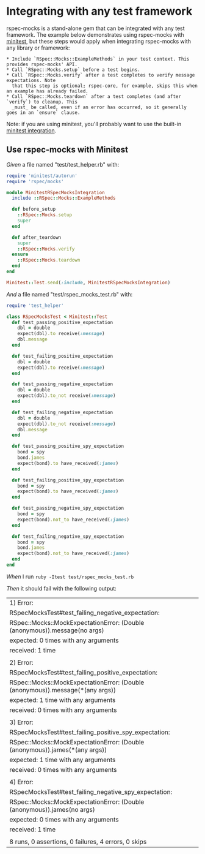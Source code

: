 # Integrating with any test framework

rspec-mocks is a stand-alone gem that can be integrated with any test framework. The
  example below demonstrates using rspec-mocks with [minitest](http://docs.seattlerb.org/minitest/), but these steps
  would apply when integrating rspec-mocks with any library or framework:

    * Include `RSpec::Mocks::ExampleMethods` in your test context. This provides rspec-mocks' API.
    * Call `RSpec::Mocks.setup` before a test begins.
    * Call `RSpec::Mocks.verify` after a test completes to verify message expectations. Note
      that this step is optional; rspec-core, for example, skips this when an example has already failed.
    * Call `RSpec::Mocks.teardown` after a test completes (and after `verify`) to cleanup. This
      _must_ be called, even if an error has occurred, so it generally goes in an `ensure` clause.

  Note: if you are using minitest, you'll probably want to use the built-in [minitest integration](./minitest).

## Use rspec-mocks with Minitest

_Given_ a file named "test/test_helper.rb" with:

```ruby
require 'minitest/autorun'
require 'rspec/mocks'

module MinitestRSpecMocksIntegration
  include ::RSpec::Mocks::ExampleMethods

  def before_setup
    ::RSpec::Mocks.setup
    super
  end

  def after_teardown
    super
    ::RSpec::Mocks.verify
  ensure
    ::RSpec::Mocks.teardown
  end
end

Minitest::Test.send(:include, MinitestRSpecMocksIntegration)
```

_And_ a file named "test/rspec_mocks_test.rb" with:

```ruby
require 'test_helper'

class RSpecMocksTest < Minitest::Test
  def test_passing_positive_expectation
    dbl = double
    expect(dbl).to receive(:message)
    dbl.message
  end

  def test_failing_positive_expectation
    dbl = double
    expect(dbl).to receive(:message)
  end

  def test_passing_negative_expectation
    dbl = double
    expect(dbl).to_not receive(:message)
  end

  def test_failing_negative_expectation
    dbl = double
    expect(dbl).to_not receive(:message)
    dbl.message
  end

  def test_passing_positive_spy_expectation
    bond = spy
    bond.james
    expect(bond).to have_received(:james)
  end

  def test_failing_positive_spy_expectation
    bond = spy
    expect(bond).to have_received(:james)
  end

  def test_passing_negative_spy_expectation
    bond = spy
    expect(bond).not_to have_received(:james)
  end

  def test_failing_negative_spy_expectation
    bond = spy
    bond.james
    expect(bond).not_to have_received(:james)
  end
end
```

_When_ I run `ruby -Itest test/rspec_mocks_test.rb`

_Then_ it should fail with the following output:

|                                                                               |
|-------------------------------------------------------------------------------|
| 1) Error:                                                                     |
| RSpecMocksTest#test_failing_negative_expectation:                             |
| RSpec::Mocks::MockExpectationError: (Double (anonymous)).message(no args)     |
| expected: 0 times with any arguments                                          |
| received: 1 time                                                              |
|                                                                               |
| 2) Error:                                                                     |
| RSpecMocksTest#test_failing_positive_expectation:                             |
| RSpec::Mocks::MockExpectationError: (Double (anonymous)).message(*(any args)) |
| expected: 1 time with any arguments                                           |
| received: 0 times with any arguments                                          |
|                                                                               |
| 3) Error:                                                                     |
| RSpecMocksTest#test_failing_positive_spy_expectation:                         |
| RSpec::Mocks::MockExpectationError: (Double (anonymous)).james(*(any args))   |
| expected: 1 time with any arguments                                           |
| received: 0 times with any arguments                                          |
|                                                                               |
| 4) Error:                                                                     |
| RSpecMocksTest#test_failing_negative_spy_expectation:                         |
| RSpec::Mocks::MockExpectationError: (Double (anonymous)).james(no args)       |
| expected: 0 times with any arguments                                          |
| received: 1 time                                                              |
|                                                                               |
| 8 runs, 0 assertions, 0 failures, 4 errors, 0 skips                           |
